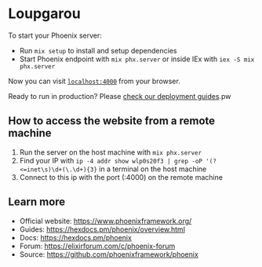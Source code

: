 # Loupgarou

To start your Phoenix server:

  * Run `mix setup` to install and setup dependencies
  * Start Phoenix endpoint with `mix phx.server` or inside IEx with `iex -S mix phx.server`

Now you can visit [`localhost:4000`](http://localhost:4000) from your browser.

Ready to run in production? Please [check our deployment guides](https://hexdocs.pm/phoenix/deployment.html).pw

## How to access the website from a remote machine
1. Run the server on the host machine with `mix phx.server`
2. Find your IP with `ip -4 addr show wlp0s20f3 | grep -oP '(?<=inet\s)\d+(\.\d+){3}` in a terminal on the host machine
3. Connect to this ip with the port (:4000) on the remote machine

## Learn more

  * Official website: https://www.phoenixframework.org/
  * Guides: https://hexdocs.pm/phoenix/overview.html
  * Docs: https://hexdocs.pm/phoenix
  * Forum: https://elixirforum.com/c/phoenix-forum
  * Source: https://github.com/phoenixframework/phoenix
